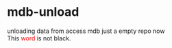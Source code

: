 # mdb-unload
unloading data from access mdb
just a empty repo now<br>
This <span style="color:red">word</span> is not black.
